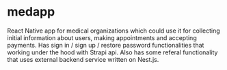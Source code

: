 # medapp

React Native app for medical organizations which could use it for collecting initial information about users, making appointments and accepting payments.
Has sign in / sign up / restore password functionalities that working under the hood with Strapi api.
Also has some referal functionality that uses external backend service written on Nest.js.
